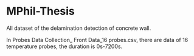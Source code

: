 # MPhil-Thesis
All dataset of the delamination detection of concrete wall.

In Probes Data Collection_ Front Data_16 probes.csv, there are data of 16 temperature probes, the duration is 0s-7200s.
